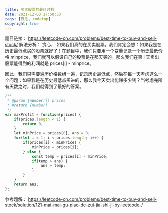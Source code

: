 ```yaml
---
title: 买卖股票的最佳时机
date: 2021-12-03 17:50:53
tags: [算法, codetop]
copyright: true
---
```

题目链接：
https://leetcode-cn.com/problems/best-time-to-buy-and-sell-stock/
解法分析：
贪心，
如果我们真的在买卖股票，我们肯定会想：如果我是在历史最低点买的股票就好了！在题目中，我们只要用一个变量记录一个历史最低价格 minprice，我们就可以假设自己的股票是在那天买的。那么我们在第 i 天卖出股票能得到的利润就是 prices[i] - minprice。

因此，我们只需要遍历价格数组一遍，记录历史最低点，然后在每一天考虑这么一个问题：如果我是在历史最低点买进的，那么我今天卖出能赚多少钱？当考虑完所有天数之时，我们就得到了最好的答案。

```js
/**
 * @param {number[]} prices
 * @return {number}
 */
var maxProfit = function(prices) {
    if(prices.length < 1) {
        return 0;
    }
    let minPrice = prices[0], ans = 0;
    for(let i = 1; i < prices.length; i++) {
        if(prices[i] < minPrice) {
            minPrice = prices[i];
        } else {
            const temp = prices[i] - minPrice;
            if(temp > ans) {
                ans = temp;
            }
        }
    }
    return ans;
};
```

参考题解：
https://leetcode-cn.com/problems/best-time-to-buy-and-sell-stock/solution/121-mai-mai-gu-piao-de-zui-jia-shi-ji-by-leetcode-/